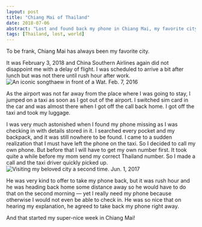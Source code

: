 ```yaml
---
layout: post
title: "Chiang Mai of Thailand"
date: 2018-07-06
abstract: "Lost and found back my phone in Chiang Mai, my favorite city"
tags: [Thailand, lost, world]
---
```


To be frank, Chiang Mai has always been my favorite city.

It was February 3, 2018 and China Southern Airlines again did not
disappoint me with a delay of flight. I was scheduled to arrive a bit
after lunch but was not there until rush hour after work.![An iconic
songthaew in front of a Wat. Feb. 7,
2016](/assets/img/56807279-478d4f80-6826-11e9-8dfc-d1a09d40773b.jpg)

As the airport was not far away from the place where I was going to
stay, I jumped on a taxi as soon as I got out of the airport. I switched
sim card in the car and was almost there when I got off the call back
home. I got off the taxi and took my luggage.

I was very much astonished when I found my phone missing as I was
checking in with details stored in it. I searched every pocket and my
backpack, and it was still nowhere to be found. I came to a sudden
realization that I must have left the phone on the taxi. So I decided to
call my own phone. But before that I will have to get my own number
first. It took quite a while before my mom send my correct Thailand
number. So I made a call and the taxi driver quickly picked
up.![Visiting my beloved city a second time. Jun. 1,
2017](/assets/img/56807278-478d4f80-6826-11e9-89a8-e0b06852b608.jpg)

He was very kind to offer to take my phone back, but it was rush hour
and he was heading back home some distance away so he would have to do
that on the second morning — yet I really need my phone because
otherwise I would not even be able to check in. He was so nice that on
hearing my explanation, he agreed to take back my phone right away.

And that started my super-nice week in Chiang Mai!
